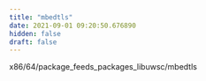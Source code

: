 ```yaml
---
title: "mbedtls"
date: 2021-09-01 09:20:50.676890
hidden: false
draft: false
---
```


x86/64/package_feeds_packages_libuwsc/mbedtls

